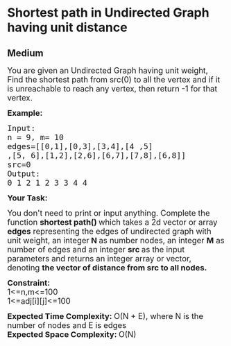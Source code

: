 # Shortest path in Undirected Graph having unit distance
## Medium
<div class="problems_problem_content__Xm_eO"><p><span style="font-size:18px">You are given an Undirected Graph having unit weight, Find the shortest path from src(0) to all the vertex and if it is unreachable to reach any vertex, then return -1 for that vertex.</span></p>

<p><span style="font-size:18px"><strong>Example:</strong></span></p>

<pre><span style="font-size:18px">Input:
n = 9, m= 10
edges=[[0,1],[0,3],[3,4],[4 ,5]
,[5, 6],[1,2],[2,6],[6,7],[7,8],[6,8]] 
src=0
Output:
0 1 2 1 2 3 3 4 4</span>
</pre>

<p><span style="font-size:18px"><strong>Your Task:</strong></span></p>

<p><span style="font-size:18px">You don't need to print or input anything. Complete the function <strong>shortest path()&nbsp;</strong>which takes a 2d vector or array <strong>edges</strong> representing the edges of undirected graph with unit weight, an&nbsp;integer<strong> N </strong>as number nodes, an integer <strong>M</strong> as number of edges&nbsp;and an integer <strong>src&nbsp;</strong>as the input parameters and returns an integer array or vector, denoting&nbsp;<strong>the vector of distance from src to all nodes.</strong></span></p>

<p><span style="font-size:18px"><strong>Constraint:</strong><br>
1&lt;=n,m&lt;=100<br>
1&lt;=adj[i][j]&lt;=100</span></p>

<p><span style="font-size:18px"><strong>Expected Time Complexity: </strong>O(N + E), where N is the number of nodes and E is edges</span><br>
<span style="font-size:18px"><strong>Expected Space Complexity: </strong>O(N)</span></p>
</div>